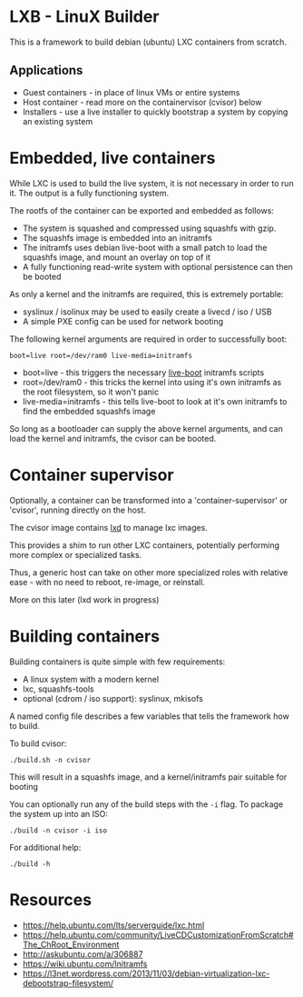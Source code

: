 # LXB - LinuX Builder

This is a framework to build debian (ubuntu) LXC containers from scratch.

## Applications

* Guest containers - in place of linux VMs or entire systems
* Host container - read more on the containervisor (cvisor) below
* Installers - use a live installer to quickly bootstrap a system by copying an existing system

# Embedded, live containers

While LXC is used to build the live system, it is not necessary in order to run it. The output is a fully functioning system.

The rootfs of the container can be exported and embedded as follows:

* The system is squashed and compressed using squashfs with gzip.
* The squashfs image is embedded into an initramfs
* The initramfs uses debian live-boot with a small patch to load the squashfs image, and mount an overlay on top of it
* A fully functioning read-write system with optional persistence can then be booted

As only a kernel and the initramfs are required, this is extremely portable:

* syslinux / isolinux may be used to easily create a livecd / iso / USB
* A simple PXE config can be used for network booting

The following kernel arguments are required in order to successfully boot:

```
boot=live root=/dev/ram0 live-media=initramfs
```

* boot=live - this triggers the necessary [live-boot](http://live.debian.net/manpages/stable/en/html/live-boot.7.html) initramfs scripts
* root=/dev/ram0 - this tricks the kernel into using it's own initramfs as the root filesystem, so it won't panic
* live-media=initramfs - this tells live-boot to look at it's own initramfs to find the embedded squashfs image

So long as a bootloader can supply the above kernel arguments, and can load the kernel and initramfs, the cvisor can be booted.

# Container supervisor

Optionally, a container can be transformed into a 'container-supervisor' or 'cvisor', running directly on the host.

The cvisor image contains [lxd](http://www.ubuntu.com/cloud/tools/lxd) to manage lxc images.

This provides a shim to run other LXC containers, potentially performing more complex or specialized tasks.

Thus, a generic host can take on other more specialized roles with relative ease - with no need to reboot, re-image, or reinstall.

More on this later (lxd work in progress)

# Building containers

Building containers is quite simple with few requirements:

* A linux system with a modern kernel
* lxc, squashfs-tools
* optional (cdrom / iso support): syslinux, mkisofs

A named config file describes a few variables that tells the framework how to build.

To build cvisor:

```
./build.sh -n cvisor
```

This will result in a squashfs image, and a kernel/initramfs pair suitable for booting

You can optionally run any of the build steps with the ```-i``` flag. To package the system up into an ISO:

```
./build -n cvisor -i iso
```

For additional help:

```
./build -h
```

# Resources

* https://help.ubuntu.com/lts/serverguide/lxc.html
* https://help.ubuntu.com/community/LiveCDCustomizationFromScratch#The_ChRoot_Environment
* http://askubuntu.com/a/306887
* https://wiki.ubuntu.com/Initramfs
* https://l3net.wordpress.com/2013/11/03/debian-virtualization-lxc-debootstrap-filesystem/
